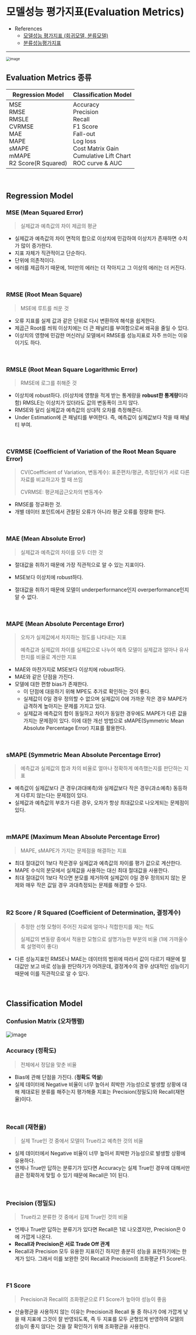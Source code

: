 # 모델성능 평가지표(Evaluation Metrics)

- References
  - [모델성능 평가지표 (회귀모델, 분류모델)](https://rk1993.tistory.com/entry/%EB%AA%A8%EB%8D%B8-%EC%84%B1%EB%8A%A5-%ED%8F%89%EA%B0%80-%EC%A7%80%ED%91%9C-%ED%9A%8C%EA%B7%80-%EB%AA%A8%EB%8D%B8-%EB%B6%84%EB%A5%98-%EB%AA%A8%EB%8D%B8)
  - [분류성능평가지표](https://sumniya.tistory.com/26)

---

<img src="https://user-images.githubusercontent.com/64063767/119266226-e282ce80-bc24-11eb-9fe3-db31d198cef1.png" alt="image" style="zoom:67%;" />

## Evaluation Metrics 종류

| Regression Model                                             | Classification Model                                         |
| ------------------------------------------------------------ | ------------------------------------------------------------ |
| MSE<br />RMSE<br />RMSLE<br />CVRMSE<br />MAE<br />MAPE<br />sMAPE<br />mMAPE<br />R2 Score(R Squared) | Accuracy<br />Precision<br />Recall<br />F1 Score<br />Fall-out<br />Log loss<br />Cost Matrix Gain<br />Cumulative Lift Chart<br />ROC curve & AUC |

<br/>

## Regression Model

### MSE (Mean Squared Error)

> 실제값과 예측값의 차이 제곱의 평균

- 실제값과 예측값의 차이 면적의 합으로 이상치에 민감하여 이상치가 존재하면 수치가 많이 증가한다.
- 지표 자체가 직관적이고 단순하다.
- 단위에 의존적이다.
- 에러를 제곱하기 때문에, 1미만의 에러는 더 작아지고 그 이상의 에러는 더 커진다.

<br/>

### RMSE (Root Mean Square)

> MSE에 루트를 씌운 것

- 오류 지표를 실제 값과 같은 단위로 다시 변환하여 해석을 쉽게한다.
- 제곱근 Root를 씌워 이상치에는 더 큰 패널티를 부여함으로써 왜곡을 줄일 수 있다.
- 이상치의 영향에 민감한 머신러닝 모델에서 RMSE를 성능지표로 자주 쓰이는 이유이기도 하다.

<br/>

### RMSLE (Root Mean Square Logarithmic Error)

> RMSE에 로그를 취해준 것

- 이상치에 robust하다. (이상치에 영향을 적게 받는 통계량을 **robust한 통계량**이라 함)
  RMSLE는 이상치가 있더라도 값의 변동폭이 크지 않다.
- RMSE와 달리 실제값과 예측값의 상대적 오차를 측정해준다.
- Under Estimation에 큰 패널티를 부여한다. 즉, 예측값이 실제값보다 작을 때 패널티 부여.

<br/>

### CVRMSE (Coefficient of Variation of the Root Mean Square Error)

> CV(Coefficient of Variation, 변동계수): 표준편차/평균, 측정단위가 서로 다른 자료를 비교하고자 할 때 쓰임
>
> CVRMSE: 평균제곱근오차의 변동계수

- RMSE를 정규화한 것.
- 개별 데이터 포인트에서 관찰된 오류가 아니라 평균 오류를 정량화 한다.

<br/>

### MAE (Mean Absolute Error)

> 실제값과 예측값의 차이를 모두 더한 것

- 절대값을 취하기 때문에 가장 직관적으로 알 수 있는 지표이다.
- MSE보다 이상치에 robust하다.

- 절대값을 취하기 때문에 모델이 underperformance인지 overperformance인지 알 수 없다.

<br/>

### MAPE (Mean Absolute Percentage Error)

> 오차가 실제값에서 차지하는 정도를 나타내는 지표
>
> 예측값과 실제값의 차이를 실제값으로 나누어 예측 모델이 실제값과 얼마나 유사한지를 비율로 계산한 지표

- MAE와 마찬가지로 MSE보다 이상치에 robust하다.
- MAE와 같은 단점을 가진다.
- 모델에 대한 편향 bias가 존재한다.
  - 이 단점에 대응하기 위해 MPE도 추가로 확인하는 것이 좋다.
  - 실제값이 0일 경우 정의할 수 없으며 실제값이 0에 가까운 작은 경우 MAPE가 급격하게 높아지는 문제를 가지고 있다.
  - 실제값과 예측값의 합이 동일하고 차이가 동일한 경우에도 MAPE가  다른 값을 가지는 문제점이 있다.
    이에 대한 개선 방법으로 sMAPE(Symmetric Mean Absolute Percentage Error) 지표를 활용한다.

<br/>

### sMAPE (Symmetric Mean Absolute Percentage Error)

> 예측값과 실제값의 합과 차의 비율로 얼마나 정확하게 예측했는지를 판단하는 지표

- 예측값이 실제값보다 큰 경우(과대예측)와 실제값보다 작은 경우(과소예측) 동등하게 다루지 않는다는 문제점이 있다.
- 실제값과 예측값의 부호가 다른 경우, 오차가 항상 최대값으로 나오게되는 문제점이 있다.

<br/>

### mMAPE (Maximum Mean Absolute Percentage Error)

> MAPE, sMAPE가 가지는 문제점을 해결하는 지표

- 최대 절대값이 1보다 작은경우 실제값과 예측값의 차이를 평가 값으로 계산한다.
- MAPE 수식의 분모에서 실제값을 사용하는 대신 최대 절대값을 사용한다.
- 최대 절대값이 1보다 작으면 분모를 제거하여 실제값이 0일 경우 정의되지 않는 문제와 매우 작은 값일 경우 과대측정되는 문제를 해결할 수 있다.

<br/>

### R2 Score / R Squared (Coefficient of Determination, 결정계수)

> 추정한 선형 모형이 주어진 자료에 얼마나 적합한지를 재는 척도
>
> 실제값의 변동량 중에서 적용한 모형으로 설명가능한 부분의 비율 (1에 가까울수록 설명력이 좋다)

- 다른 성능지표인 RMSE나 MAE는 데이터의 범위에 따라서 값이 다르기 때문에 절대값만 보고 바로 성능을 판단하기가 어려운데, 결정계수의 경우 상대적인 성능이기 때문에 이를 직관적으로 알 수 있다.

<br/>

## Classification Model

### Confusion Matrix (오차행렬)

![image](https://user-images.githubusercontent.com/64063767/119266403-a4d27580-bc25-11eb-8125-7333b3200438.png)

### Accuracy (정확도)

> 전체에서 정답을 맞춘 비율

- Bias에 관해 단점을 가진다. (**정확도 역설**)
- 실제 데이터에 Negative 비율이 너무 높아서 희박한 가능성으로 발생할 상황에 대해 제대로된 분류를 해주는지 평가해줄 지표는 Precision(정밀도)와 Recall(재현율)이다.

<br/>

### Recall (재현율)

> 실제 True인 것 중에서 모델이 True라고 예측한 것의 비율

- 실제 데이터에서 Negative 비율이 너무 높아서 희박한 가능성으로 발생할 상황에 유용하다.
- 언제나 True만 답하는 분류기가 있다면 Accuracy는 실제 True인 경우에 대해서만큼은 정확하게 맞힐 수 있기 때문에 Recall은 1이 된다.

<br/>

### Precision (정밀도)

> True라고 분류한 것 중에서 길제 True인 것의 비율

- 언제나 True만 답하는 분류기가 있다면 Recall은 1로 나오겠지만, Precision은 0에 가깝게 나온다.
- **Recall과 Precision은 서로 Trade Off 관계**
- Recall과 Precision 모두 유용한 지표이긴 하지만 충분히 성능을 표현하기에는 한계가 있다. 그래서 이를 보완한 것이 Recall과 Precision의 조화평균 F1 Score다.

<br/>

### F1 Score

> Precision과 Recall의 조화평균으로 F1 Score가 높아야 성능이 좋음

- 산술평균을 사용하지 않는 이유는 Precision과 Recall 둘 중 하나가 0에 가깝게 낮을 때 지표에 그것이 잘 반영되도록, 즉 두 지표를 모두 균형있게 반영하여 모델의 성능이 좋지 않다는 것을 잘 확인하기 위해 조화평균을 사용한다.
